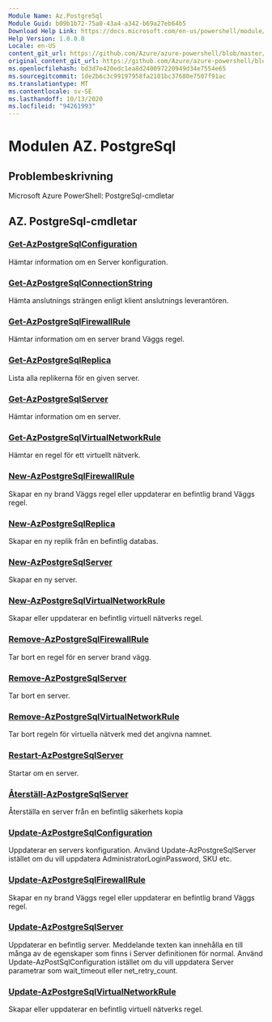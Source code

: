 ```yaml
---
Module Name: Az.PostgreSql
Module Guid: b09b1b72-75a0-43a4-a342-b69a27eb64b5
Download Help Link: https://docs.microsoft.com/en-us/powershell/module/az.postgresql
Help Version: 1.0.0.0
Locale: en-US
content_git_url: https://github.com/Azure/azure-powershell/blob/master/src/PostgreSql/help/Az.PostgreSql.md
original_content_git_url: https://github.com/Azure/azure-powershell/blob/master/src/PostgreSql/help/Az.PostgreSql.md
ms.openlocfilehash: bd3d7e420edc1ea8d240097220949d34e7554e65
ms.sourcegitcommit: 1de2b6c3c99197958fa2101bc37680e7507f91ac
ms.translationtype: MT
ms.contentlocale: sv-SE
ms.lasthandoff: 10/13/2020
ms.locfileid: "94261993"
---
```

# Modulen AZ. PostgreSql
## Problembeskrivning
Microsoft Azure PowerShell: PostgreSql-cmdletar

## AZ. PostgreSql-cmdletar
### [Get-AzPostgreSqlConfiguration](Get-AzPostgreSqlConfiguration.md)
Hämtar information om en Server konfiguration.

### [Get-AzPostgreSqlConnectionString](Get-AzPostgreSqlConnectionString.md)
Hämta anslutnings strängen enligt klient anslutnings leverantören.

### [Get-AzPostgreSqlFirewallRule](Get-AzPostgreSqlFirewallRule.md)
Hämtar information om en server brand Väggs regel.

### [Get-AzPostgreSqlReplica](Get-AzPostgreSqlReplica.md)
Lista alla replikerna för en given server.

### [Get-AzPostgreSqlServer](Get-AzPostgreSqlServer.md)
Hämtar information om en server.

### [Get-AzPostgreSqlVirtualNetworkRule](Get-AzPostgreSqlVirtualNetworkRule.md)
Hämtar en regel för ett virtuellt nätverk.

### [New-AzPostgreSqlFirewallRule](New-AzPostgreSqlFirewallRule.md)
Skapar en ny brand Väggs regel eller uppdaterar en befintlig brand Väggs regel.

### [New-AzPostgreSqlReplica](New-AzPostgreSqlReplica.md)
Skapar en ny replik från en befintlig databas.

### [New-AzPostgreSqlServer](New-AzPostgreSqlServer.md)
Skapar en ny server.

### [New-AzPostgreSqlVirtualNetworkRule](New-AzPostgreSqlVirtualNetworkRule.md)
Skapar eller uppdaterar en befintlig virtuell nätverks regel.

### [Remove-AzPostgreSqlFirewallRule](Remove-AzPostgreSqlFirewallRule.md)
Tar bort en regel för en server brand vägg.

### [Remove-AzPostgreSqlServer](Remove-AzPostgreSqlServer.md)
Tar bort en server.

### [Remove-AzPostgreSqlVirtualNetworkRule](Remove-AzPostgreSqlVirtualNetworkRule.md)
Tar bort regeln för virtuella nätverk med det angivna namnet.

### [Restart-AzPostgreSqlServer](Restart-AzPostgreSqlServer.md)
Startar om en server.

### [Återställ-AzPostgreSqlServer](Restore-AzPostgreSqlServer.md)
Återställa en server från en befintlig säkerhets kopia

### [Update-AzPostgreSqlConfiguration](Update-AzPostgreSqlConfiguration.md)
Uppdaterar en servers konfiguration.
Använd Update-AzPostgreSqlServer istället om du vill uppdatera AdministratorLoginPassword, SKU etc.

### [Update-AzPostgreSqlFirewallRule](Update-AzPostgreSqlFirewallRule.md)
Skapar en ny brand Väggs regel eller uppdaterar en befintlig brand Väggs regel.

### [Update-AzPostgreSqlServer](Update-AzPostgreSqlServer.md)
Uppdaterar en befintlig server.
Meddelande texten kan innehålla en till många av de egenskaper som finns i Server definitionen för normal.
Använd Update-AzPostSqlConfiguration istället om du vill uppdatera Server parametrar som wait_timeout eller net_retry_count.

### [Update-AzPostgreSqlVirtualNetworkRule](Update-AzPostgreSqlVirtualNetworkRule.md)
Skapar eller uppdaterar en befintlig virtuell nätverks regel.

